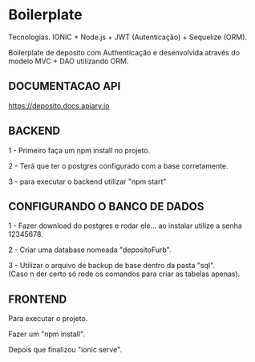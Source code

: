 
# Boilerplate

Tecnologias.
IONIC + Node.js + JWT (Autenticação) + Sequelize (ORM).

Boilerplate de deposito com Authenticação e desenvolvida através do modelo MVC + DAO utilizando ORM. 


## DOCUMENTACAO API

https://deposito.docs.apiary.io

## BACKEND

1 - Primeiro faça um npm install no projeto.

2 - Terá que ter o postgres configurado com a base corretamente.

3 - para executar o backend utilizar "npm start"


## CONFIGURANDO O BANCO DE DADOS

1 - Fazer download do postgres e rodar ele... ao instalar utilize a senha 12345678.

2 - Criar uma database nomeada "depositoFurb".

3 - Utilizar o arquivo de backup de base dentro da pasta "sql".  
(Caso n der certo só rode os comandos para criar as tabelas apenas).


## FRONTEND

Para executar o projeto.

Fazer um "npm install".

Depois que finalizou "ionic serve".
